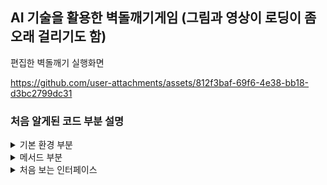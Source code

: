 AI 기술을 활용한 벽돌깨기게임 (그림과 영상이 로딩이 좀 오래 걸리기도 함)
-

편집한 벽돌깨기 실행화면

https://github.com/user-attachments/assets/812f3baf-69f6-4e38-bb18-d3bc2799dc31

### 처음 알게된 코드 부분 설명

<details>
   
<summary> 기본 환경 부분 </summary>

1. 필드(변수)정의

![image](https://github.com/user-attachments/assets/1d891a54-7b66-4aee-9d1a-00cf12401331)

      게임의 상태와 동작을 제어하는 변수를 선언 하였다.

2. 생성자

![image](https://github.com/user-attachments/assets/26794e24-835c-4acd-9a6f-0d849deefab6)

      게임이 시작할때의 초기설정을 담당한다.
      
      | 각 코드의 기능 ! | 
      
      map = new MapGenerator(3, 7)은 3행 7열로 벽돌을 생성하고 벽돌의 상태(파괴 여부)와 배치를 관리한다.
      addMouseMotionListener(this) & addMouseListener(this)은 마우스 입력을 감지하도록 리스너를 등록하여
      패들의 이동과 클릭을 처리한다.
      timer = new Timer(delay, this)은 타이머를 설정하고 게임을 주기적으로 업데이트할 수 있게 하며 8밀리초마다 actionPerformed()가 호출한다.
      setPreferredSize(new Dimension(700, 600)): 패널의 크기인 게임 화면을 700x600 크기로 고정한다.

</details>

<details>
   
<summary> 메서드 부분 </summary>
1. print 메서드를 활용하는 부분

![image](https://github.com/user-attachments/assets/1a480fcc-baae-4f97-998f-aba26120d6d9)

      Graphics 이라는 객체를 사용하여서 배경과 패들, 공, 벽돌, 게임의 상태 메시지를 화면에 
      그려주는 메서드로  게임이 시작하기 전 시작 메시지를 띄우고 승리, 패배를 표시하는 코드

       | 각 코드의 기능 ! | 
   
       public void paint(Graphics g)이 메서드는 게임의 화면을 그리는 역할을 하는데 
       g객체로 다양한 그래픽 요소를 화면에 표시하여 주고,
       g.원하는 그래픽 요소(); 로 자기가 원하는 대로 디자인을 해준다음
       map.draw((Graphics2D) g)을 하여 게임의 맵을 그리는데 
       Graphics2D로 썼기 때문에 더 다양한 그래픽 기능이 가능하다. 또한,
       g.drawString("",100,200)와 같이 활용하면 글씨를 크기를 지정하여 그릴 수 있다. 


2. mouseMoved 매서드

![image](https://github.com/user-attachments/assets/6032367f-7460-4386-b28c-d2b9a113482b)

      이 코드는 마우스가 움직일때 마다 패들(바)의 위치를 업데이트 하여 
      게임이 시작하기 전에는 패들과 공의 위치가 같이 업데이트 되어 게임이 시작할때는 패들만 움직인다.

      | 각 코드의 기능 ! | 
      
      MouseEvent는 마우스와 관련된 정보를 담고 있는 객체이므로 
      e.getX()를 활용하여 마우스의 x좌표를 가져오고
      paddleClicked이라는 변수를 활용하여 사용자가 패드를 클릭하였는지를 T,F로 구분하고
      play라는 변수를 활용하여 게임이 진행 중인지 아닌지를 나타내는데,
      playerX로 패들의 X 좌표를
      ballPosX로 공의 X 좌표를 나타내어 공의 초기 위치를 결정해준다.
      repaint()을 활용하여 패드의 위치를 새로 하거나, 화면을 다시 그려준다.
   
</details>

<details>
   
<summary> 처음 보는 인터페이스 </summary>

1. import javax.swing.*; 

      이 인터페이스는 다양한 ui 컴포넌트를 제공하여 창을 만들고 버튼을 추가하고, 텍스츠를 표시할 수 있도록 해준다.

2. import java.awt.*;

      이 인터페이스는 기본적인 요소들을 제공해주는데, 버튼, 텍스트필드, 체크박스와 같은 컴포넌트를 생성해주는데 기능이 제한적이고 디자인이 고정되어 있다.  

3. import java.awt.event.*;

      이 인터페이스는 다양한 이벤트를 처리하는데, 버튼을 만들었을떄 어떤 동작을 수행할지를 정해주는 인터페이스이다.
   
</details>


